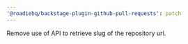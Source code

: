 ```yaml
---
'@roadiehq/backstage-plugin-github-pull-requests': patch
---
```


Remove use of API to retrieve slug of the repository url.
